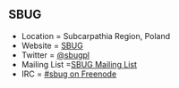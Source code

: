 ## SBUG
+ Location = Subcarpathia Region, Poland
+ Website = [SBUG](http://www.sbug.org)
+ Twitter = [@sbugpl](https://twitter.com/sbugpl)
+ Mailing List =[SBUG Mailing List](http://lists.nycbug.org/mailman/listinfo/sbug)
+ IRC = [#sbug on Freenode](https://webchat.freenode.net/?channels=sbug)
